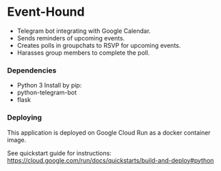# Event-Hound
* Telegram bot integrating with Google Calendar.
* Sends reminders of upcoming events.
* Creates polls in groupchats to RSVP for upcoming events.
* Harasses group members to complete the poll.

### Dependencies
- Python 3
Install by pip:
- python-telegram-bot
- flask

### Deploying
This application is deployed on Google Cloud Run as a docker container image.

See quickstart guide for instructions: https://cloud.google.com/run/docs/quickstarts/build-and-deploy#python
